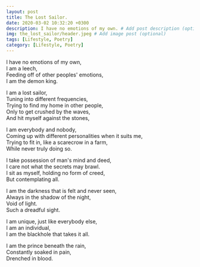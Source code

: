 ```yaml
---
layout: post
title: The Lost Sailor.
date: 2020-03-02 10:32:20 +0300
description: I have no emotions of my own. # Add post description (optional)
img: the_lost_sailor/header.jpeg # Add image post (optional)
tags: [Lifestyle, Poetry]
category: [Lifestyle, Poetry]
---
```


I have no emotions of my own, <br/>
I am a leech, <br/>
Feeding off of other peoples' emotions, <br/>
I am the demon king. <br/>

I am a lost sailor, <br/>
Tuning into different frequencies, <br/>
Trying to find my home in other people, <br/>
Only to get crushed by the waves, <br/>
And hit myself against the stones, <br/>

I am everybody and nobody, <br/>
Coming up with different personalities when it suits me, <br/>
Trying to fit in, like a scarecrow in a farm, <br/>
While never truly doing so. <br/>

I take possession of man's mind and deed, <br/>
I care not what the secrets may brawl. <br/>
I sit as myself, holding no form of creed, <br/>
But contemplating all. <br/>

I am the darkness that is felt and never seen, <br/>
Always in the shadow of the night, <br/>
Void of light. <br/>
Such a dreadful sight. <br/>

I am unique, just like everybody else, <br/>
I am an individual, <br/>
I am the blackhole that takes it all. <br/>

I am the prince beneath the rain, <br/>
Constantly soaked in pain, <br/>
Drenched in blood. <br/>
